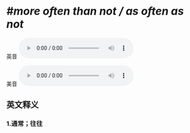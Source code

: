 # ***\#more often than not / as often as not*** 
英音
<audio src="./media/more often than not1_AAC.aac" controls="controls"></audio>

美音
<audio src="./media/more often than not2_AAC.aac" controls="controls"></audio>



  

英文释义
---
### 1.**通常；往往**  


